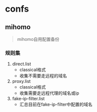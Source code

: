 # confs

## mihomo
> mihomo自用配置备份
### 规则集
1. direct.list
    - classical格式
    - 收集不需要走远程的域名
2. proxy.list
    - classical格式
    - 收集需要走远程代理的域名或ip
3. fake-ip-filter.list
    - 汇总目前在fake-ip-filter中配置的域名